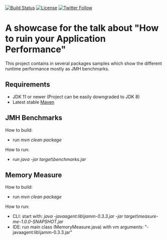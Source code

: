 [![Build Status](https://travis-ci.org/Mr-Steel/performance_ruiner.png?branch=master)](https://travis-ci.org/Mr-Steel/performance_ruiner) 
[![License](https://img.shields.io/badge/license-Apache2-blue.svg)](http://www.apache.org/licenses/LICENSE-2.0)
[![Twitter Follow](https://img.shields.io/twitter/follow/Mr__Steel.svg?label=Follow%20%40Mr__Steel&style=social)](https://twitter.com/Mr__Steel)

# A showcase for the talk about "How to ruin your Application Performance"
This project contains in several packages samples which show the different runtime performance mostly as JMH benchmarks.

## Requirements
* JDK 11 or newer (Project can be easily downgraded to JDK 8)
* Latest stable [Maven](http://maven.apache.org/)

## JMH Benchmarks
How to build:
* run _mvn clean package_

How to run:
* run _java -jar target\benchmarks.jar_

## Memory Measure
How to build:
* run _mvn clean package_

How to run:
* CLI: start with: _java -javaagent:lib\jamm-0.3.3.jar -jar target\measure-me-1.0.0-SNAPSHOT.jar_
* IDE: run main class (MemoryMeasure.java) with vm arguments: "-javaagent:lib\jamm-0.3.3.jar"